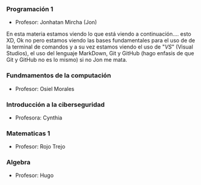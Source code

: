 ### Programación 1
* Profesor: Jonhatan Mircha (Jon)

En esta materia estamos viendo lo que está viendo a continuación.... esto XD, Ok no pero estamos viendo las bases fundamentales para el uso de de la terminal de comandos y a su vez estamos viendo el uso de "_VS_" (Visual Studios), el uso del lenguaje MarkDown, Git y GitHub (hago enfasis de que Git y GitHub no es lo mismo) si no Jon me mata.

### Fundmamentos de la computación 
* Profesor: Osiel Morales

### Introducción a la ciberseguridad
* Profesora: Cynthia 

### Matematicas 1
* Profesor: Rojo Trejo 

### Algebra 
* Profesor: Hugo 